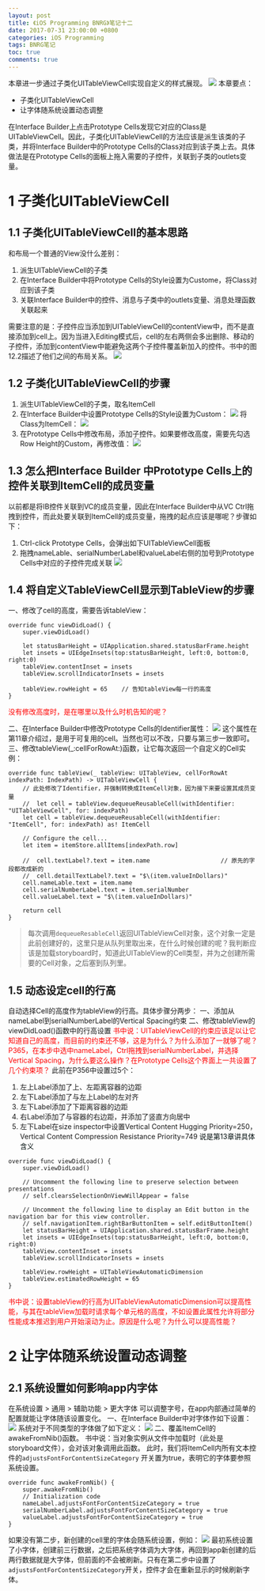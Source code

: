 ```yaml
---
layout: post
title: 《iOS Programming BNRG》笔记十二
date: 2017-07-31 23:00:00 +0800
categories: iOS Programming
tags: BNRG笔记
toc: true
comments: true
---
```

本章进一步通过子类化UITableViewCell实现自定义的样式展现。
![](0731iOSProgrammingBNRG12/img01.png)
本章要点：
- 子类化UITableViewCell
- 让字体随系统设置动态调整
<!-- more -->

在Interface Builder上点击Prototype Cells发现它对应的Class是UITableViewCell。因此，子类化UITableViewCell的方法应该是派生该类的子类，并将Interface Builder中的Prototype Cells的Class对应到该子类上去。具体做法是在Prototype Cells的面板上拖入需要的子控件，关联到子类的outlets变量。

# 1 子类化UITableViewCell
## 1.1 子类化UITableViewCell的基本思路
和布局一个普通的View没什么差别：
1. 派生UITableViewCell的子类
2. 在Interface Builder中将Prototype Cells的Style设置为Custome，将Class对应到该子类
3. 关联Interface Builder中的控件、消息与子类中的outlets变量、消息处理函数关联起来

需要注意的是：子控件应当添加到UITableViewCell的contentView中，而不是直接添加到cell上。因为当进入Editing模式后，cell的左右两侧会多出删除、移动的子控件，添加到contentView中能避免这两个子控件覆盖新加入的控件。书中的图12.2描述了他们之间的布局关系。
![](0731iOSProgrammingBNRG12/img02.png)
## 1.2 子类化UITableViewCell的步骤
1. 派生UITableViewCell的子类，取名ItemCell
2. 在Interface Builder中设置Prototype Cells的Style设置为Custom：
![](0731iOSProgrammingBNRG12/img03.png)
将Class为ItemCell：
![](0731iOSProgrammingBNRG12/img04.png)
3. 在Prototype Cells中修改布局，添加子控件。如果要修改高度，需要先勾选Row Height的Custom，再修改值：
![](0731iOSProgrammingBNRG12/img05.png)

## 1.3 怎么把Interface Builder 中Prototype Cells上的控件关联到ItemCell的成员变量
以前都是将IB控件关联到VC的成员变量，因此在Interface Builder中从VC Ctrl拖拽到控件，而此处要关联到ItemCell的成员变量，拖拽的起点应该是哪呢？步骤如下：
1. Ctrl-click Prototype Cells，会弹出如下UITableViewCell面板
2. 拖拽nameLable、serialNumberLabel和valueLabel右侧的加号到Prototype Cells中对应的子控件完成关联
![](0731iOSProgrammingBNRG12/img06.png)

## 1.4 将自定义TableViewCell显示到TableView的步骤
一、修改了cell的高度，需要告诉tableView：
``` objc
override func viewDidLoad() {
    super.viewDidLoad()

    let statusBarHeight = UIApplication.shared.statusBarFrame.height
    let insets = UIEdgeInsets(top:statusBarHeight, left:0, bottom:0, right:0)
    tableView.contentInset = insets
    tableView.scrollIndicatorInsets = insets
    
    tableView.rowHeight = 65	// 告知tableView每一行的高度
}
```
<font color=red>没有修改高度时，是在哪里以及什么时机告知的呢？</font>

二、在Interface Builder中修改Prototype Cells的Identifier属性：
![](0731iOSProgrammingBNRG12/img07.png)
这个属性在第11章介绍过，是用于可复用的cell。当然也可以不改，只要与第三步一致即可。
三、修改tableView(_:cellForRowAt:)函数，让它每次返回一个自定义的Cell实例：
``` objc
override func tableView(_ tableView: UITableView, cellForRowAt indexPath: IndexPath) -> UITableViewCell {
    // 此处修改了Identifier，并强制转换成ItemCell对象，因为接下来要设置其成员变量
    //  let cell = tableView.dequeueReusableCell(withIdentifier: "UITableViewCell", for: indexPath)
    let cell = tableView.dequeueReusableCell(withIdentifier: "ItemCell", for: indexPath) as! ItemCell

    // Configure the cell...
    let item = itemStore.allItems[indexPath.row]
    
    //  cell.textLabel?.text = item.name					// 原先的字段都改成新的
    //  cell.detailTextLabel?.text = "$\(item.valueInDollars)"
    cell.nameLable.text = item.name
    cell.serialNumberLabel.text = item.serialNumber
    cell.valueLabel.text = "$\(item.valueInDollars)"
    
    return cell
}
```
> 每次调用`dequeueResableCell`返回UITableViewCell对象，这个对象一定是此前创建好的，这里只是从队列里取出来，在什么时候创建的呢？我判断应该是加载storyboard时，知道此UITableView的Cell类型，并为之创建所需要的Cell对象，之后塞到队列里。

## 1.5 动态设定cell的行高
自动选择Cell的高度作为tableView的行高。具体步骤分两步：
一、添加从nameLabel到serialNumberLabel的Vertical Spacing约束
二、修改tableView的viewDidLoad()函数中的行高设置
<font color=red>书中说：UITableViewCell的约束应该足以让它知道自己的高度，而目前的约束还不够，这是为什么？为什么添加了一就够了呢？
P365，在本步中选中nameLabel，Ctrl拖拽到serialNumberLabel，并选择Vertical Spacing，为什么要这么操作？在Prototype Cells这个界面上一共设置了几个约束项？</font>
此前在P356中设置过5个：
1. 左上Label添加了上、左距离容器的边距
2. 左下Label添加了与左上Label的左对齐
3. 左下Label添加了下距离容器的边距
4. 右Label添加了与容器的右边距，并添加了竖直方向居中
5. 左下Label在size inspector中设置Vertical Content Hugging Priority=250，Vertical Content Compression Resistance Priority=749 <font color=rdd>说是第13章讲具体含义</font>
``` objc
override func viewDidLoad() {
    super.viewDidLoad()

    // Uncomment the following line to preserve selection between presentations
    // self.clearsSelectionOnViewWillAppear = false

    // Uncomment the following line to display an Edit button in the navigation bar for this view controller.
    // self.navigationItem.rightBarButtonItem = self.editButtonItem()
    let statusBarHeight = UIApplication.shared.statusBarFrame.height
    let insets = UIEdgeInsets(top:statusBarHeight, left:0, bottom:0, right:0)
    tableView.contentInset = insets
    tableView.scrollIndicatorInsets = insets
    
    tableView.rowHeight = UITableViewAutomaticDimension
    tableView.estimatedRowHeight = 65
}
```
<font color=red>书中说：设置tableView的行高为UITableViewAutomaticDimension可以提高性能，与其在tableView加载时请求每个单元格的高度，不如设置此属性允许将部分性能成本推迟到用户开始滚动为止。原因是什么呢？为什么可以提高性能？</font>

# 2 让字体随系统设置动态调整
## 2.1 系统设置如何影响app内字体
在系统设置 > 通用 > 辅助功能 > 更大字体 可以调整字号，在app内部通过简单的配置就能让字体随该设置变化。
一、在Interface Builder中对字体作如下设置：
![](0731iOSProgrammingBNRG12/img08.png)
系统对于不同类型的字体做了如下定义：
![](0731iOSProgrammingBNRG12/img09.png)
二、覆盖ItemCell的awakeFromNib()函数。
书中说：当对象实例从文件中加载时（此处是storyboard文件），会对该对象调用此函数。
此时，我们将ItemCell内所有文本控件的`adjustsFontForContentSizeCategory` 开关置为true，表明它的字体要参照系统设置。
``` objc
override func awakeFromNib() {
    super.awakeFromNib()
    // Initialization code
    nameLabel.adjustsFontForContentSizeCategory = true
    serialNumberLabel.adjustsFontForContentSizeCategory = true
    valueLabel.adjustsFontForContentSizeCategory = true
}
```
如果没有第二步，新创建的cell里的字体会随系统设置，例如：
![](0731iOSProgrammingBNRG12/img10.png)
最初系统设置了小字体，创建前三行数据，之后把系统字体调为大字体，再回到app新创建的后两行数据就是大字体，但前面的不会被刷新。只有在第二步中设置了`adjustsFontForContentSizeCategory`开关，控件才会在重新显示的时候刷新字体。